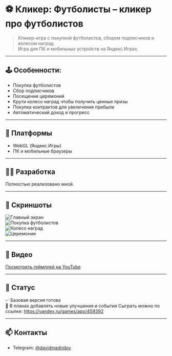 # ⚽ Кликер: Футболисты – кликер про футболистов

> Кликер-игра с покупкой футболистов, сбором подписчиков и колесом наград.  
> Игра для ПК и мобильных устройств на Яндекс.Играх.

---

## 🕹️ Особенности:

- Покупка футболистов 
- Сбор подписчиков  
- Посещение церемоний 
- Крути колесо наград чтобы получить ценные призы  
- Покупка контрактов для увеличения прибыли  
- Автоматический доход и прогресс

---

## 🔧 Платформы

- WebGL (Яндекс.Игры)  
- ПК и мобильные браузеры

---

## 👨‍💻 Разработка

Полностью реализовано мной.

---

## 📸 Скриншоты

![Главный экран](media/media1.png)  
![Покупка футболистов](media/media2.png)  
![Колесо наград](media/media3.png)  
![Церемонии](media/media4.png)

---

## 🎥 Видео

[Посмотреть геймплей на YouTube](https://youtube.com/shorts/Dotnfo9oWK8)

---

## 📌 Статус

✅ Базовая версия готова  
🔄 В планах добавлять новые улучшения и события
Сыграть можно по ссылке: https://yandex.ru/games/app/459392

---

## 📫 Контакты
- Telegram: [@davidmadridov](https://t.me/davidmadridov)
